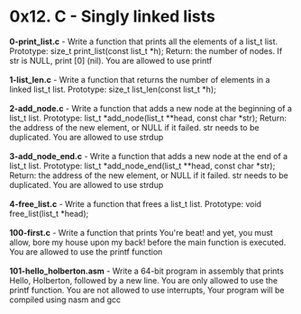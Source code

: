 # 0x12. C - Singly linked lists<br/>
**0-print_list.c** - Write a function that prints all the elements of a list_t list. Prototype: size_t print_list(const list_t *h); Return: the number of nodes. If str is NULL, print [0] (nil). You are allowed to use printf<br/><br/>
**1-list_len.c** - Write a function that returns the number of elements in a linked list_t list. Prototype: size_t list_len(const list_t *h);<br/><br/>
**2-add_node.c** - Write a function that adds a new node at the beginning of a list_t list. Prototype: list_t *add_node(list_t **head, const char *str); Return: the address of the new element, or NULL if it failed. str needs to be duplicated. You are allowed to use strdup<br/><br/>
**3-add_node_end.c** - Write a function that adds a new node at the end of a list_t list. Prototype: list_t *add_node_end(list_t **head, const char *str); Return: the address of the new element, or NULL if it failed. str needs to be duplicated. You are allowed to use strdup<br/><br/>
**4-free_list.c** - Write a function that frees a list_t list. Prototype: void free_list(list_t *head);<br/><br/>
**100-first.c** - Write a function that prints You're beat! and yet, you must allow, bore my house upon my back! before the main function is executed. You are allowed to use the printf function<br/><br/>
**101-hello_holberton.asm** - Write a 64-bit program in assembly that prints Hello, Holberton, followed by a new line. You are only allowed to use the printf function. You are not allowed to use interrupts, Your program will be compiled using nasm and gcc<br/><br/>
